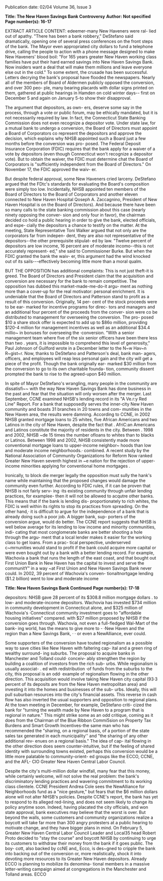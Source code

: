 Publication date: 02/04
Volume 36, Issue 3

**Title: The New Haven Savings Bank Controversy**
**Author: Not specified**
**Page number(s): 16-17**

EXTRACT ARTICLE CONTENT:
edeemer-many 
New Haveners were ral-
lied out of apathy. "There has 
been a bank robbery," DeStefano said 
dramatically, opening one of several 
press conferences on the front steps of 
the bank. The Mayor even appropriated 
city dollars to fund a telephone drive, 
calling the people to action with a phone 
message designed to make New Haveners' 
blood boil: "For 165 years greater New 
Haven working class families have put their 
hard earned savings into New Haven 
Savings Bank. Now insiders want a deal 
that will make them millions and leave 
everyone else out in the cold." To some 
extent, the crusade has been successful. 
Letters decrying the bank's proposal have 
flooded the newspapers. Nearly all of the 
members of Board of Aldermen publicly 
opposed the conversion, and over 300 peo-
ple, many bearing placards with dollar 
signs printed on them, gathered at public 
hearings in Hamden on cold winter days--
first on December 5 and again on January 
5-to show their disapproval. 

The argument that depositors, as own-
ers, deserve some say in the process, 
through a vote or public forum, may be 
ethically mandated, but it is not necessarily 
required by law. In fact, the Connecticut 
State Banking Commission does not even 
recognize a depositor vote. Under state law, 
for a mutual bank to undergo a conversion, 
the Board of Directors must appoint a 
Board of Corporators co represent the 
depositors and approve the decision, which 
explains why 
NHSB appointed such a Board just a few 
months before the conversion was pro-
posed. The Federal Deposit Insurance 
Corporation (FDIC) requires that the bank 
apply for a waiver of a vote by depositors 
(even though Connecticut won't recognize 
a depositor vote). But to obtain the waiver, 
the FDIC must determine chat the Board of 
Corporators is "sufficiently independent 
from the Board of Directors." On 
November 17, the FDIC approved the waiv-
er. 

But despite federal approval, some New 
Haveners cried larceny. DeStefano argued 
that the FDtc's standards for evaluating the 
Board's composition were simply too low. 
Incidentally, NHSB appointed ten members 
of the Board of Directors to the Board of 
Corporators and another eleven connected 
to New Haven Hospital Qoseph A. 
Zaccagnino, President of New Haven 
Hospital is on the Board of Directors). And 
because there have been so many calls to 
the state banking commission about this 
case (nearly ninety opposing the conver-
sion and only four in favor), the chairman 
decided co hold a public hearing in order to 
give the bank, elected officials, and espe-
cially the depositors a chance to testify on 
the matter. At the 
meeting, 
State 
Representative Toni Walker argued that not 
only are the corporators far from indepen-
dent, they are also not representative of the 
depositors--the other prerequisite stipulat-
ed by law. "Twelve percent of depositors are 
low income, 16 percent are of moderate 
incomo--this is not accurately represent-
ed," she said to Commissioner Burke. But 
when the FDIC granted the bank the waiv-
er, this argument had the wind knocked 
out of its sails---effectively becoming little 
more than a moral qualm. 

BUT THE OPPOSITION has additional 
complaints: This is not just theft-it 
is greed. The Board of Directors and 
President claim that the acquisition and 
conversion are necessary for the bank to 
remain competitive. The opposition has 
dubbed this market-made-me-do-it argu-
ment as nothing more than a cover-up for 
the real motivator: personal enrichment. 
It is undeniable that the Board of 
Directors and Patterson stand to profit as a 
result of this conversion. Originally, 14 per-
cent of the stock proceeds were to be ear-
marked for incentive programs for direc-
tors and managers and an additional four 
percent of the proceeds from the conver-
sion were co be distributed to management 
for overseeing the conversion. The pro-
posed $10 a share stock offer is expected to 
add up to $86o million, providing $120-4 
million for management incentives as well as an additional $34.4 millio~ in bonuses 
for overseeing the ·conversion. "With a 
senior management team where five of the 
six senior officers have been there less than 
two . years, it is impossible to comprehend 
this level of generosity," Paul Johnson of 
Guilford wrote in a December letter to the 
N~w Hav~n R~gist~r. Now, thanks to 
DeStefano and Patterson's deal, bank man-
agers, officers, and employees will reap less 
personal gain and the city will get a piece of 
the profit. Though the bank originally ear-
marked $30 million from the conversion to 
go to its own charitable founda-
tion, 
community dissent 
prompted the bank to rise 
to the agreed-upon $40 
million. 

In 
spite 
of 
Mayor 
DeStefano's wrangling, many 
people in the community are dissatisfi~~ 
with the way New Haven Savings Bank has 
done business in the past and fear that the 
situation will only worsen after the merger. 
Last September, CCNE examined NHSB's 
lending record in its "A Ve.r:y Red Line" 
Report. For a bank that supposedly serves 
the inner-city New Haven community and 
boasts 31 branches in 20 towns and com-
munities in the New Haven area, the 
results were damning. 
According to CCNE, in 2002 NHSB 
granted mortgage loans to 25 whites, five 
African Americans and two Latinos in the 
city of New Haven, despite the fact that . 
AfriC:an Americans and Latinos constitute 
the majority of residents in the city. 
Between . 1998 and 2002, NHSB ~de 15 
times the number ofloans to whites than to 
blacks or Latinos. Between 1998 and 2002, 
NHSB consistently made more conventional 
mortgage loans to upper-income neighbor~ 
hoods than low and moderate income 
neighborhoods.· combined. A recent study 
by the National Association of Community 
Organizations for Reform Now ranked 
Greater New Haven seventh highest in ~e 
nation for the rejection of upper-income 
minorities applying for conventional home 
mortgages . 

Ironically, to block die merger legally 
the opposition must sully the hank's name 
while maintaining that the proposed 
changes would damage the community 
even further. According to FDIC rules, if it 
can be proven that NHSB is not fairly serv-
ing ·its existing community through 
unfair lending practices, for examplee-
then it will not be 
allowed to 
acqutre 
other 
banks. 
This 
means that 
if the bank is lending dis-
proportionately to rich whites, 
the FDIC is well within its rights to 
stop its practices from spreading. On 
the other hand,· it is difficult to argue for 
the independence of a bank that is already 
doing such a poor job. A bigger bank, sup-
porters of the conversion argue, would do 
better. The CCNE report suggests that NHSB 
is well below average for its lending to low 
income and minority communities, indi-
cating that most conglomerate banks are 
better 
shooting a hole through the argu-
ment that a local lender makes it easier for 
the working class to get loans. From a prac-
tical perspective, underserved c~mrnunities 
would stand to profit if the bank could 
acquire more capital or were even bought 
out by a bank with a better lending record. 
For example, Wachovia 
a bank that 
runs the length of the east coast, and that 
bought out First Union Bank in New 
Haven 
has the capital to invest and serve 
the communitY" in a way ~at First Union 
and New Haven Savings Bank never could. 
In 2002, 39 percent of Wachovia's conven-
tionaltnortgage lending ($1.2 billion) went 
to low and moderate income 


**Title:  New Haven Savings Bank Continued**
**Page number(s): 17-18**

depositors: NHSB gave 28 percent of its 
$308.8 million mortgage dollars . to low-
and 
moderate-income 
depositors. 
Wachovia has invested $734 million in 
community development in Connecticut 
alone, and $325 million of Wachovia's 
·Connecticut community investment goes 
to "affordable housing initiatives" compared. 
with $27 million proposed by NHSB if the 
conversion goes through. Wachovia, not 
even a full-fledged Wal-Mart of the bank-
ing world, has the means to give more to -
·New Haven and the region than a New 
Savings 
Bank, · · or 
even 
a 
NewAlliance, ever could. 

Some supporters of the conversion have 
touted regionalism as a possible way to save 
cities like New Haven with faltering cap-
ital and a green ring of wealthy surround-
ing suburbs. The proposal to acquire banks 
in Manchester and Tolland could· conceiv-
ably strengthen the region by building a 
coalition of investors from the rich sub-
urbs. While regionalism is usually associat-
. ed with redistribution ·of funds from the 
suburbs to the city, this proposal is an odd· 
example of regionalism flowing in the 
other direction. This acquisition would 
involve taking New Haven city capital (93·3 
percent of its deposits are from the New 
Haven metropolitan area} and investing it 
into the homes and businesses of the sub-
urbs. Ideally, this will pull suburban 
resources into the city's financial assets. 
This reverse in cash flow has also inverted 
the usual supporters and opposition to 
regional plans. At the town meeting in 
December, for example, DeStefano criti-
cized the bank for "turning the wealth 
made by New Haven to a program that is 
regional in nature." This might strike some 
as an odd critique, coming as it does from 
the Chairman of the Blue Ribbon 
Commi5sion on Property Tax Burdens and 
Smart Growth Incentives-the same man 
who has recommended the "sharing, on a 
regional basis, of a portion of the state sales 
tax generated in each municipality'' and 
"the sharing of any other additional rev-
enues on a regional basis." The idea of cap-
ital flowing in the other direction does 
seem counter-intuitive, but if the feeling of 
shared identity with surrounding towns 
existed, perhaps this conversion would be a 
little more palatable to community-orient-
ed groups like the ECCO, CCNE, and the AFL-
CIO Greater New Haven Central Labor 
Council. 

Despite the city's multi-million dollar 
windfall, many fear that this money, while 
certainly welcome, will not solve the real 
problem: the bank's discriminatory lending 
practices and wavering commitment to its 
working class clientele. CCNE President 
Andrea Cole sees the NewAlliance for 
Neighborhoods fund as a "nice gesture," 
but fears that the $6 million dollars alone 
will not alter NHSB's policies. Despite 
CCNE's report, the bank has yet to respond 
to its alleged red-lining, and does not seem 
likely to change its policy anytime soon. 
Indeed, having placated the city officials, 
and won state approval, bank executives 
may believe that the worst is over. But 
beyond the walls, some customers and 
community organizations realize a boycott 
will take far more than 300 angry protesters 
at a public hearing to motivate change, and 
they have bigger plans in mind. 
On February 5, Greater New Haven 
Central Labor Council Leader and Local35 
head Robert Proto decided to "stay the 
course" and boycott NHSB by continuing to 
urge its customers to withdraw their money 
from the bank if it goes public. The boy-
cott, also backed by ccNE and_ Ecco, is 
des~gned to cripple the bank into backing 
out of the conversion or, more realistically, 
shock it into devoting more resources to its 
Greater New Haven depositors. Already 
ECCO is planning to mobilize its denomina-
tional members in a massive letter-writing 
campaign aimed at congregations in the 
Manchester and Tolland areas. ECCO